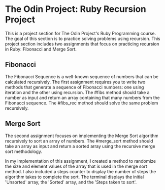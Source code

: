 # The Odin Project: Ruby Recursion Project

This is a project section for The Odin Project's Ruby Programming course. The goal of this section is to practice solving problems using recursion. This project section includes two assignments that focus on practicing recursion in Ruby: Fibonacci and Merge Sort.

## Fibonacci

The Fibonacci Sequence is a well-known sequence of numbers that can be calculated recursively. The first assignment requires you to write two methods that generate a sequence of Fibonacci numbers: one using iteration and the other using recursion. The #fibs method should take a number as input and return an array containing that many numbers from the Fibonacci sequence. The #fibs_rec method should solve the same problem recursively.

## Merge Sort

The second assignment focuses on implementing the Merge Sort algorithm recursively to sort an array of numbers. The #merge_sort method should take an array as input and return a sorted array using the recursive merge sort methodology.

In my implementation of this assignment, I created a method to randomize the size and element values of the array that is used in the merge sort method. I also included a steps counter to display the number of steps the algorithm takes to complete the sort. The terminal displays the initial 'Unsorted' array, the 'Sorted' array, and the 'Steps taken to sort'. 